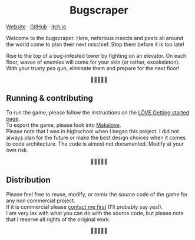 <!-- **NOTE:** if you are here to obtain a free version of the game, fair enough, but please do consider [supporting me financially](https://yolwoocle.itch.io/bugscraper) if you can, or sharing the game with other people. Thanks 🙂! -->
<div align="center">
  <h1>Bugscraper</h1>
</div>

[Website](https://bugscraper.net) ·
[GitHub](https://github.com/yolwoocle/bugscraper) ·
[itch.io](https://yolwoocle.itch.io/bugscraper)

Welcome to the bugscraper.
Here, nefarious insects and pests all around the world come to plan their next mischief. 
Stop them before it is too late!

Rise to the top of a bug-infested tower by fighting on an elevator. On each floor, waves of enemies will come for your skin (or rather, exoskeleton). With your trusty pea gun, eliminate them and prepare for the next floor!

<div align="center">
  🐞🐞🐞🐞🐞
</div>  

## Running & contributing
To run the game, please follow the instructions on the [LÖVE Getting started page](https://love2d.org/wiki/Getting_Started).   
To export the game, please look into [Makelove](https://github.com/pfirsich/makelove).   
Please note that I was in highschool when I began this project. I did not always plan for the future or make the best design choices when it comes to code architecture. The code is almost not documented. Modify at your own risk.

<div align="center">
  🐝🐝🐝🐝🐝
</div>  

## Distribution
Please feel free to reuse, modify, or remix the source code of the game for any non commercial project.   
If it is commercial please [contact me first](https://yolwoocle.github.io/aboutme.html) (I'll probably say yes!).   
I am very lax with what you can do with the source code, but please note that I reserve all rights of the original work.

<div align="center">
  🐛🐛🐛🐛🐛
</div>  
